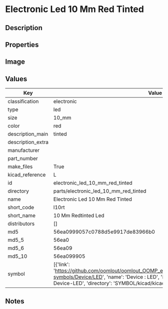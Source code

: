 # Electronic Led 10 Mm Red Tinted

## Description

## Properties


## Image


## Values

| Key | Value |
| --- | --- |
| classification | electronic |
| type | led |
| size | 10_mm |
| color | red |
| description_main | tinted |
| description_extra |  |
| manufacturer |  |
| part_number |  |
| make_files | True |
| kicad_reference | L |
| id | electronic_led_10_mm_red_tinted |
| directory | parts/electronic_led_10_mm_red_tinted |
| name | Electronic Led 10 Mm Red Tinted |
| short_code | l10rt |
| short_name | 10 Mm Redtinted Led |
| distributors | [] |
| md5 | 56ea0999057c0788d5e9917de83966b0 |
| md5_5 | 56ea0 |
| md5_6 | 56ea09 |
| md5_10 | 56ea099905 |
| symbol | [{'link': 'https://github.com/oomlout/oomlout_OOMP_eda_V2/tree/main/SYMBOL/kicad/kicad-symbols/Device/LED', 'name': 'Device : LED', 'id': 'SYMBOL-kicad-kicad-symbols-Device-LED', 'directory': 'SYMBOL/kicad/kicad-symbols/Device/LED/'}] |

## Notes

